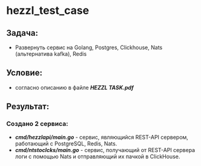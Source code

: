 # hezzl_test_case
## Задача:
 - Развернуть сервис на Golang, Postgres, Clickhouse, Nats (альтернатива kafka), Redis
## Условие: 
 - согласно описанию в файле ***HEZZL TASK.pdf***
## Результат:
### Создано 2 сервиса:
 - ***cmd/hezzlapi/main.go*** - сервис, являющийся REST-API сервером, работающий c PostgreSQL, Redis, Nats.
 - ***cmd/ntstoclcks/main.go*** - сервис, получающий от REST-API сервера логи с помощью Nats и отправляющий их пачкой в ClickHouse.